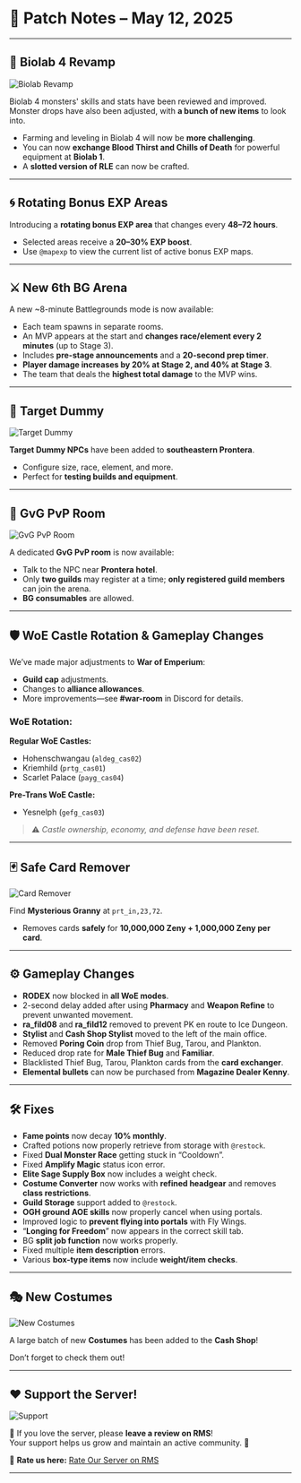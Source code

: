 # 📅 Patch Notes – May 12, 2025

---

## 🔬 Biolab 4 Revamp

![Biolab Revamp](img/featurewiki041201.webp)

Biolab 4 monsters' skills and stats have been reviewed and improved.  
Monster drops have also been adjusted, with **a bunch of new items** to look into.

- Farming and leveling in Biolab 4 will now be **more challenging**.
- You can now **exchange Blood Thirst and Chills of Death** for powerful equipment at **Biolab 1**.
- A **slotted version of RLE** can now be crafted.

---

## 🌀 Rotating Bonus EXP Areas

Introducing a **rotating bonus EXP area** that changes every **48–72 hours**.

- Selected areas receive a **20–30% EXP boost**.
- Use `@mapexp` to view the current list of active bonus EXP maps.

---

## ⚔️ New 6th BG Arena

A new ~8-minute Battlegrounds mode is now available:

- Each team spawns in separate rooms.
- An MVP appears at the start and **changes race/element every 2 minutes** (up to Stage 3).
- Includes **pre-stage announcements** and a **20-second prep timer**.
- **Player damage increases by 20% at Stage 2, and 40% at Stage 3**.
- The team that deals the **highest total damage** to the MVP wins.

---

## 🎯 Target Dummy

![Target Dummy](img/featurewiki041202.webp)

**Target Dummy NPCs** have been added to **southeastern Prontera**.

- Configure size, race, element, and more.
- Perfect for **testing builds and equipment**.

---

## 🏰 GvG PvP Room

![GvG PvP Room](img/featurewiki041204.webp)

A dedicated **GvG PvP room** is now available:

- Talk to the NPC near **Prontera hotel**.
- Only **two guilds** may register at a time; **only registered guild members** can join the arena.
- **BG consumables** are allowed.

---

## 🛡️ WoE Castle Rotation & Gameplay Changes

We’ve made major adjustments to **War of Emperium**:

- **Guild cap** adjustments.
- Changes to **alliance allowances**.
- More improvements—see **#war-room** in Discord for details.

### WoE Rotation:

**Regular WoE Castles:**
- Hohenschwangau (`aldeg_cas02`)
- Kriemhild (`prtg_cas01`)
- Scarlet Palace (`payg_cas04`)

**Pre-Trans WoE Castle:**
- Yesnelph (`gefg_cas03`)

> ⚠️ *Castle ownership, economy, and defense have been reset.*

---

## 🃏 Safe Card Remover

![Card Remover](img/featurewiki041206.webp)

Find **Mysterious Granny** at `prt_in,23,72`.

- Removes cards **safely** for **10,000,000 Zeny + 1,000,000 Zeny per card**.

---

## ⚙️ Gameplay Changes

- **RODEX** now blocked in **all WoE modes**.
- 2-second delay added after using **Pharmacy** and **Weapon Refine** to prevent unwanted movement.
- **ra_fild08** and **ra_fild12** removed to prevent PK en route to Ice Dungeon.
- **Stylist** and **Cash Shop Stylist** moved to the left of the main office.
- Removed **Poring Coin** drop from Thief Bug, Tarou, and Plankton.
- Reduced drop rate for **Male Thief Bug** and **Familiar**.
- Blacklisted Thief Bug, Tarou, Plankton cards from the **card exchanger**.
- **Elemental bullets** can now be purchased from **Magazine Dealer Kenny**.

---

## 🛠️ Fixes

- **Fame points** now decay **10% monthly**.
- Crafted potions now properly retrieve from storage with `@restock`.
- Fixed **Dual Monster Race** getting stuck in “Cooldown”.
- Fixed **Amplify Magic** status icon error.
- **Elite Sage Supply Box** now includes a weight check.
- **Costume Converter** now works with **refined headgear** and removes **class restrictions**.
- **Guild Storage** support added to `@restock`.
- **OGH ground AOE skills** now properly cancel when using portals.
- Improved logic to **prevent flying into portals** with Fly Wings.
- “**Longing for Freedom**” now appears in the correct skill tab.
- BG **split job function** now works properly.
- Fixed multiple **item description** errors.
- Various **box-type items** now include **weight/item checks**.

---

## 🎭 New Costumes

![New Costumes](img/05122025-cashshop.webp)

A large batch of new **Costumes** has been added to the **Cash Shop**!

Don’t forget to check them out!

---

## ❤️ **Support the Server!**  

![Support](img/writereviewover2.gif) 

💬 If you love the server, please **leave a review on RMS**!  
Your support helps us grow and maintain an active community. 🚀  

📢 **Rate us here:** [Rate Our Server on RMS](https://ratemyserver.net/index.php?page=detailedlistserver&serid=22102&itv=6&url_sname=UARO%20World%20of%20your%20dream)  

---
